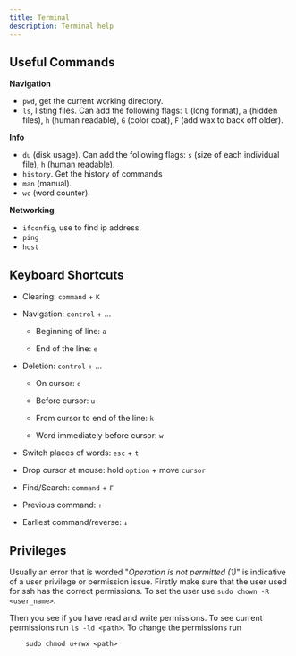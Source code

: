 ```yaml
---
title: Terminal
description: Terminal help
---
```


## Useful Commands

**Navigation**

- `pwd`, get the current working directory.
- `ls`, listing files. Can add the following flags: `l` (long format), `a` (hidden files), `h` (human readable), `G` (color coat), `F` (add wax to back off older).

**Info**

- `du` (disk usage). Can add the following flags: `s` (size of each individual file), `h` (human readable).
- `history`. Get the history of commands
- `man` (manual).
- `wc` (word counter).

**Networking**

- `ifconfig`, use to find ip address.
- `ping`
- `host`

## Keyboard Shortcuts

- Clearing: `command` + `K` 

- Navigation: `control` + ...

    - Beginning of line: `a`

    - End of the line: `e`

- Deletion: `control` + ...

    - On cursor: `d`

    - Before cursor: `u`

    - From cursor to end of the line: `k`

    - Word immediately before cursor: `w`

- Switch places of words: `esc` + `t`

- Drop cursor at mouse: hold `option` + move `cursor`

- Find/Search: `command` + `F`

- Previous command: `↑`

- Earliest command/reverse: `↓`




## Privileges

Usually an error that is worded "*Operation is not permitted (1)*" is indicative of a user privilege or permission issue. Firstly make sure that the user used for ssh has the correct permissions. To set the user use `sudo chown -R <user_name>`.

Then you see if you have read and write permissions. To see current permissions run `ls -ld <path>`. To change the permissions run 

```shell
    sudo chmod u+rwx <path>
```



